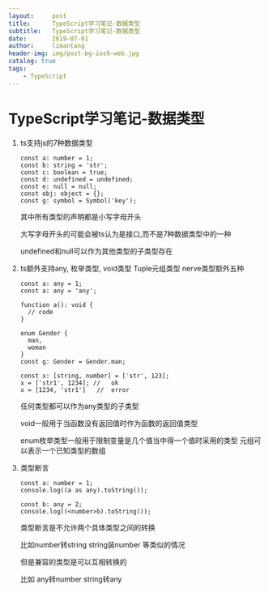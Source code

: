 ```yaml
---
layout:     post
title:      TypeScript学习笔记-数据类型
subtitle:   TypeScript学习笔记-数据类型
date:       2019-07-01
author:     limantang
header-img: img/post-bg-ios9-web.jpg
catalog: true
tags:
    - TypeScript
---
```



# TypeScript学习笔记-数据类型

1. ts支持js的7种数据类型

   ```tsx
   const a: number = 1;
   const b: string = 'str';
   const c: boolean = true;
   const d: undefined = undefined;
   const e: null = null;
   const obj: object = {};
   const g: symbol = Symbol('key');
   ```

   其中所有类型的声明都是小写字母开头

   大写字母开头的可能会被ts认为是接口,而不是7种数据类型中的一种

   undefined和null可以作为其他类型的子类型存在

2. ts额外支持any, 枚举类型, void类型 Tuple元组类型 nerve类型额外五种

   ```tsx
   const a: any = 1;
   const a: any = 'any';

   function a(): void {
     // code
   }

   enum Gender {
     man,
     woman
   }
   const g: Gender = Gender.man;

   const x: [string, number] = ['str', 123];
   x = ['str1', 1234]; //	ok
   x = [1234, 'str1']	//	error
   ```

   任何类型都可以作为any类型的子类型

   void一般用于当函数没有返回值时作为函数的返回值类型

   enum枚举类型一般用于限制变量是几个值当中得一个值时采用的类型
   元组可以表示一个已知类型的数组

3. 类型断言

   ```tsx
   const a: number = 1;
   console.log((a as any).toString());

   const b: any = 2;
   console.log((<number>b).toString());
   ```

   类型断言是不允许两个具体类型之间的转换

   比如number转string  string装number 等类似的情况

   但是兼容的类型是可以互相转换的

   比如 any转number  string转any